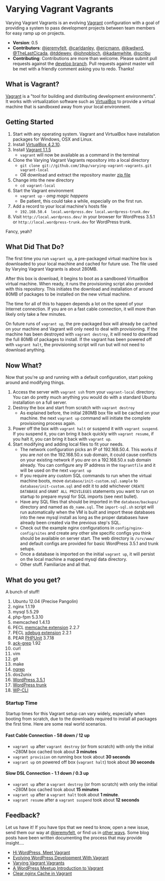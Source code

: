Varying Vagrant Vagrants
========================

Varying Vagrant Vagrants is an evolving [Vagrant](http://vagrantup.com) configuration with a goal of providing a system to pass development projects between team members for easy ramp up on projects.

* **Version**: 0.5
* **Contributors**: [@jeremyfelt](http://github.com/jeremyfelt), [@carldanley](http://github.com/carldanley), [@ericmann](http://github.com/ericmann), [@lkwdwrd](http://github.com/lkwdwrd), [@TheLastCicada](http://github.com/TheLastCicada), [@tddewey](http://github.com/tddewey), [@johnpbloch](http://github.com/johnpbloch), [@kadamwhite](http://github.com/kadamwhite), [@scribu](http://github.com/scribu)
* **Contributing**: Contributions are more than welcome. Please submit pull requests against the [develop branch](https://github.com/10up/varying-vagrant-vagrants/tree/develop). Pull requests against master will be met with a friendly comment asking you to redo. Thanks!

## What is Vagrant?

[Vagrant](http://vagrantup.com) is a "tool for building and distributing development environments". It works with virtualization software such as [VirtualBox](http://virtualbox.org) to provide a virtual machine that is sandboxed away from your local environment.

## Getting Started

1. Start with any operating system. Vagrant and VirtualBox have installation packages for Windows, OSX and Linux.
1. Install [VirtualBox 4.2.10](https://www.virtualbox.org/wiki/Downloads).
1. Install [Vagrant 1.1.5](http://downloads.vagrantup.com/tags/v1.1.5)
    * `vagrant` will now be available as a command in the terminal
1. Clone the Varying Vagrant Vagrants repository into a local directory
    * `git clone git://github.com/10up/varying-vagrant-vagrants.git vagrant-local`
    * OR download and extract the repository master [zip file](https://github.com/10up/varying-vagrant-vagrants/archive/master.zip)
1. Change into the new directory
    * `cd vagrant-local`
1. Start the Vagrant environment
    * `vagrant up` - *omg magic happens*
    * Be patient, this could take a while, especially on the first run.
1. Add a record to your local machine's hosts file
    * `192.168.50.4  local.wordpress.dev local.wordpress-trunk.dev`
1. Visit `http://local.wordpress.dev/` in your browser for WordPress 3.5.1 or `http://local.wordpress-trunk.dev` for WordPress trunk.

Fancy, yeah?

## What Did That Do?

The first time you run `vagrant up`, a pre-packaged virtual machine box is downloaded to your local machine and cached for future use. The file used by Varying Vagrant Vagrants is about 280MB.

After this box is download, it begins to boot as a sandboxed VirtualBox virtual machine. When ready, it runs the provisioning script also provided with this repository. This initiates the download and installation of around 80MB of packages to be installed on the new virtual machine.

The time for all of this to happen depends a lot on the speed of your Internet connection. If you are on a fast cable connection, it will more than likely only take a few minutes.

On future runs of `vagrant up`, the pre-packaged box will already be cached on your machine and Vagrant will only need to deal with provisioning. If the machine has been destroyed with `vagrant destroy`, it will need to download the full 80MB of packages to install. If the vagrant has been powered off with `vagrant halt`, the provisioning script will run but will not need to download anything.

## Now What?

Now that you're up and running with a default configuration, start poking around and modifying things.

1. Access the server with `vagrant ssh` from your `vagrant-local` directory. You can do pretty much anything you would do with a standard Ubuntu installation on a full server.
1. Destroy the box and start from scratch with `vagrant destroy`
    * As explained before, the initial 280MB box file will be cached on your machine. the next `vagrant up` command will initiate the complete provisioning process again.
1. Power off the box with `vagrant halt` or suspend it with `vagrant suspend`. If you suspend it, you can bring it back quickly with `vagrant resume`, if you halt it, you can bring it back with `vagrant up`.
1. Start modifying and adding local files to fit your needs.
    * The network configuration picks an IP of 192.168.50.4. This works if you are *not* on the 192.168.50.x sub domain, it could cause conflicts on your existing network if you *are* on a 192.168.50.x sub domain already. You can configure any IP address in the `Vagrantfile` and it will be used on the next `vagrant up`
    * If you require any custom SQL commands to run when the virtual machine boots, move `database/init-custom.sql.sample` to `database/init-custom.sql` and edit it to add whichever `CREATE DATABASE` and `GRANT ALL PRIVILEGES` statements you want to run on startup to prepare mysql for SQL imports (see next bullet).
    * Have any SQL files that should be imported in the `database/backups/` directory and named as `db_name.sql`. The `import-sql.sh` script will run automatically when the VM is built and import these databases into the new mysql install as long as the proper databases have already been created via the previous step's SQL.
    * Check out the example nginx configurations in `config/nginx-config/sites` and create any other site specific configs you think should be available on server start. The web directory is `/srv/www/` and default configs are provided for basic WordPress 3.5.1 and trunk setups.
    * Once a database is imported on the initial `vagrant up`, it will persist on the local machine a mapped mysql data directory.
    * Other stuff. Familiarize and all that.

## What do you get?

A bunch of stuff!

1. Ubuntu 12.04 (Precise Pangolin)
1. nginx 1.1.19
1. mysql 5.5.29
1. php-fpm 5.3.10
1. memcached 1.4.13
1. PECL [memcache extension](http://pecl.php.net/package/memcache) 2.2.7
1. PECL [xdebug extension](http://pecl.php.net/package/xdebug) 2.2.1
1. PEAR [PHPUnit](http://pear.phpunit.de/) 3.7.18
1. [ack-grep](http://betterthangrep.com/) 1.92
1. curl
1. vim
1. git
1. make
1. [ngrep](http://ngrep.sourceforge.net/usage.html)
1. dos2unix
1. [WordPress 3.5.1](http://wordpress.org)
1. [WordPress trunk](http://core.svn.wordpress.org/trunk)
1. [WP-CLI](http://wp-cli.org)

### Startup Time

Startup times for this Vagrant setup can vary widely, especially when booting from scratch, due to the downloads required to install all packages the first time. Here are some real world scenarios.

#### Fast Cable Connection - 58 down / 12 up

* `vagrant up` after `vagrant destroy` (or from scratch) with only the initial ~280M box cached took about **3 minutes**
* `vagrant provision` on running box took about **30 seconds**
* `vagrant up` on powered off box (`vagrant halt`) took about **30 seconds**

#### Slow DSL Connection - 1.1 down / 0.3 up

* `vagrant up` after a `vagrant destroy` (or from scratch) with only the initial ~280M box cached took about **15 minutes**
* `vagrant up` after a `vagrant halt` took about **1 minute**.
* `vagrant resume` after a `vagrant suspend` took about **12 seconds**

## Feedback?

Let us have it! If you have tips that we need to know, open a new issue, send them our way at [@jeremyfelt](http://twitter.com/jeremyfelt), or find us in [other ways](http://10up.com). Some blog posts have been written documenting the process that may provide insight....

* [Hi WordPress, Meet Vagrant](http://jeremyfelt.com/code/2013/04/08/hi-wordpress-meet-vagrant/)
* [Evolving WordPress Development With Vagrant](http://jeremyfelt.com/code/2013/03/17/evolving-wordpress-development-with-vagrant/)
* [Varying Vagrant Vagrants](http://jeremyfelt.com/code/2012/12/11/varying-vagrant-vagrants/)
* [A WordPress Meetup Introduction to Vagrant](http://jeremyfelt.com/code/2013/02/04/an-wordpress-meetup-introduction-to-vagrant-what-youll-need/)
* [Clear nginx Cache in Vagrant](http://jeremyfelt.com/code/2013/01/08/clear-nginx-cache-in-vagrant/)
